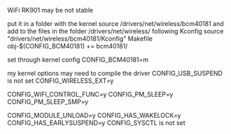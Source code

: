 WiFi RK901 may be not stable

put it in a folder with the kernel source /drivers/net/wireless/bcm40181
and add to the files in the folder /drivers/net/wireless/ following
Kconfig
source "drivers/net/wireless/bcm40181/Kconfig"
Makefile
obj-$(CONFIG_BCM40181)   += bcm40181/


set through kernel config CONFIG_BCM40181=m

my kernel options may need to compile the driver
CONFIG_USB_SUSPEND is not set
CONFIG_WIRELESS_EXT=y

CONFIG_WIFI_CONTROL_FUNC=y
CONFIG_PM_SLEEP=y
CONFIG_PM_SLEEP_SMP=y

CONFIG_MODULE_UNLOAD=y
CONFIG_HAS_WAKELOCK=y
CONFIG_HAS_EARLYSUSPEND=y
CONFIG_SYSCTL is not set